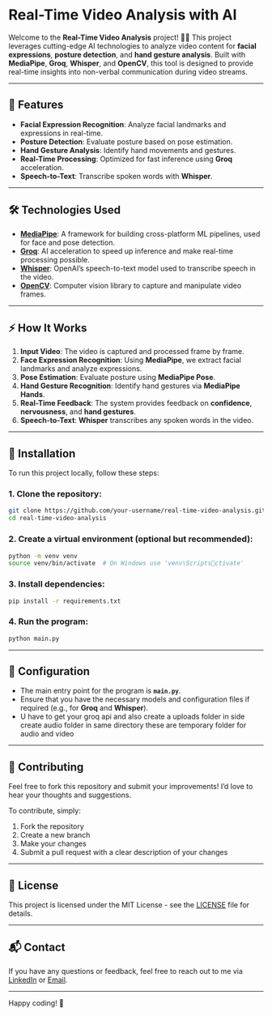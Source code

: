 
# Real-Time Video Analysis with AI

Welcome to the **Real-Time Video Analysis** project! 🎥🤖 This project leverages cutting-edge AI technologies to analyze video content for **facial expressions**, **posture detection**, and **hand gesture analysis**. Built with **MediaPipe**, **Groq**, **Whisper**, and **OpenCV**, this tool is designed to provide real-time insights into non-verbal communication during video streams.

---

## 🚀 Features

- **Facial Expression Recognition**: Analyze facial landmarks and expressions in real-time.
- **Posture Detection**: Evaluate posture based on pose estimation.
- **Hand Gesture Analysis**: Identify hand movements and gestures.
- **Real-Time Processing**: Optimized for fast inference using **Groq** acceleration.
- **Speech-to-Text**: Transcribe spoken words with **Whisper**.

---

## 🛠️ Technologies Used

- **[MediaPipe](https://mediapipe.dev/)**: A framework for building cross-platform ML pipelines, used for face and pose detection.
- **[Groq](https://groq.com/)**: AI acceleration to speed up inference and make real-time processing possible.
- **[Whisper](https://github.com/openai/whisper)**: OpenAI’s speech-to-text model used to transcribe speech in the video.
- **[OpenCV](https://opencv.org/)**: Computer vision library to capture and manipulate video frames.

---

## ⚡ How It Works

1. **Input Video**: The video is captured and processed frame by frame.
2. **Face Expression Recognition**: Using **MediaPipe**, we extract facial landmarks and analyze expressions.
3. **Pose Estimation**: Evaluate posture using **MediaPipe Pose**.
4. **Hand Gesture Recognition**: Identify hand gestures via **MediaPipe Hands**.
5. **Real-Time Feedback**: The system provides feedback on **confidence**, **nervousness**, and **hand gestures**.
6. **Speech-to-Text**: **Whisper** transcribes any spoken words in the video.

---

## 📝 Installation

To run this project locally, follow these steps:

### 1. Clone the repository:

```bash
git clone https://github.com/your-username/real-time-video-analysis.git
cd real-time-video-analysis
```

### 2. Create a virtual environment (optional but recommended):

```bash
python -m venv venv
source venv/bin/activate  # On Windows use 'venv\Scriptsctivate'
```

### 3. Install dependencies:

```bash
pip install -r requirements.txt
```

### 4. Run the program:

```bash
python main.py
```

---

## 🔧 Configuration

- The main entry point for the program is **`main.py`**.
- Ensure that you have the necessary models and configuration files if required (e.g., for **Groq** and **Whisper**).
- U have to get your groq api and also create a uploads folder in side create audio folder in same directory these are temporary folder for audio and video 
---

## 🧠 Contributing

Feel free to fork this repository and submit your improvements! I’d love to hear your thoughts and suggestions. 

To contribute, simply:

1. Fork the repository
2. Create a new branch
3. Make your changes
4. Submit a pull request with a clear description of your changes

---

## 📜 License

This project is licensed under the MIT License - see the [LICENSE](LICENSE) file for details.

---

## 📬 Contact

If you have any questions or feedback, feel free to reach out to me via [LinkedIn](https://www.linkedin.com/in/yourprofile) or [Email](mailto:youremail@example.com).

---

Happy coding! 🚀
